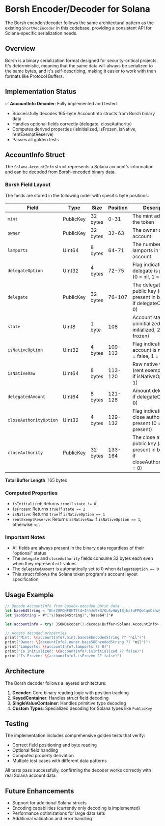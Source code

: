 # Borsh Encoder/Decoder for Solana

The Borsh encoder/decoder follows the same architectural pattern as the existing `ShortVecEncoder` in this codebase, providing a consistent API for Solana-specific serialization needs.

## Overview

Borsh is a binary serialization format designed for security-critical projects. It's deterministic, meaning that the same data will always be serialized to the same bytes, and it's self-describing, making it easier to work with than formats like Protocol Buffers.

## Implementation Status

✅ **AccountInfo Decoder**: Fully implemented and tested
- Successfully decodes 165-byte AccountInfo structs from Borsh binary data
- Handles optional fields correctly (delegate, closeAuthority)
- Computes derived properties (isInitialized, isFrozen, isNative, rentExemptReserve)
- Passes all golden tests

## AccountInfo Struct

The `Solana.AccountInfo` struct represents a Solana account's information and can be decoded from Borsh-encoded binary data.

### Borsh Field Layout

The fields are stored in the following order with specific byte positions:

| Field | Type | Size | Position | Description |
|-------|------|------|----------|-------------|
| `mint` | PublicKey | 32 bytes | 0-31 | The mint address of the token |
| `owner` | PublicKey | 32 bytes | 32-63 | The owner of the account |
| `lamports` | UInt64 | 8 bytes | 64-71 | The number of lamports in the account |
| `delegateOption` | UInt32 | 4 bytes | 72-75 | Flag indicating if delegate is present (0 = nil, 1 = present) |
| `delegate` | PublicKey | 32 bytes | 76-107 | The delegate's public key (always present in binary, nil if delegateOption = 0) |
| `state` | UInt8 | 1 byte | 108 | Account state (0 = uninitialized, 1 = initialized, 2 = frozen) |
| `isNativeOption` | UInt32 | 4 bytes | 109-112 | Flag indicating if account is native (0 = false, 1 = true) |
| `isNativeRaw` | UInt64 | 8 bytes | 113-120 | Raw native value (rent exempt reserve if isNativeOption = 1) |
| `delegatedAmount` | UInt64 | 8 bytes | 121-128 | Amount delegated (0 if delegateOption = 0) |
| `closeAuthorityOption` | UInt32 | 4 bytes | 129-132 | Flag indicating if close authority is present (0 = nil, 1 = present) |
| `closeAuthority` | PublicKey | 32 bytes | 133-164 | The close authority's public key (always present in binary, nil if closeAuthorityOption = 0) |

**Total Buffer Length**: 165 bytes

### Computed Properties

- `isInitialized`: Returns `true` if `state != 0`
- `isFrozen`: Returns `true` if `state == 2`
- `isNative`: Returns `true` if `isNativeOption == 1`
- `rentExemptReserve`: Returns `isNativeRaw` if `isNativeOption == 1`, otherwise `nil`

### Important Notes

- All fields are always present in the binary data regardless of their "optional" status
- The `delegate` and `closeAuthority` fields consume 32 bytes each even when they represent `nil` values
- The `delegatedAmount` is automatically set to 0 when `delegateOption == 0`
- This struct follows the Solana token program's account layout specification

## Usage Example

```swift
// Decode AccountInfo from base64-encoded Borsh data
let base64String = "BhrZ0FOHFUhTft4+JhhJo9+3/QL6vHWyI8jkatuFPQwCqmOzhzy1ve5l2AqL0ottCChJZ1XSIW3k3C7TaBQn7aCGAQAAAAAAAQAAAOt6vNDYdevCbaGxgaMzmz7yoxaVu3q9vGeCc7ytzeWqAQAAAAAAAAAAAAAAAGQAAAAAAAAAAAAAAAAAAAAAAAAAAAAAAAAAAAAAAAAAAAAAAAAAAAAAAAAA"
let jsonString = #"["\(base64String)","base64"]"#

let accountInfo = try! JSONDecoder().decode(Buffer<Solana.AccountInfo>.self, from: jsonString.data(using: .utf8)!).value

// Access decoded properties
print("Mint: \(accountInfo?.mint.base58EncodedString ?? "nil")")
print("Owner: \(accountInfo?.owner.base58EncodedString ?? "nil")")
print("Lamports: \(accountInfo?.lamports ?? 0)")
print("Is Initialized: \(accountInfo?.isInitialized ?? false)")
print("Is Frozen: \(accountInfo?.isFrozen ?? false)")
```

## Architecture

The Borsh decoder follows a layered architecture:

1. **Decoder**: Core binary reading logic with position tracking
2. **KeyedContainer**: Handles struct field decoding
3. **SingleValueContainer**: Handles primitive type decoding
4. **Custom Types**: Specialized decoding for Solana types like `PublicKey`

## Testing

The implementation includes comprehensive golden tests that verify:
- Correct field positioning and byte reading
- Optional field handling
- Computed property derivation
- Multiple test cases with different data patterns

All tests pass successfully, confirming the decoder works correctly with real Solana account data.

## Future Enhancements

- Support for additional Solana structs
- Encoding capabilities (currently only decoding is implemented)
- Performance optimizations for large data sets
- Additional validation and error handling
